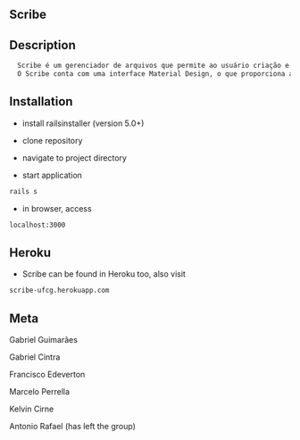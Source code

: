 ## Scribe

## Description

```sh
  Scribe é um gerenciador de arquivos que permite ao usuário criação e edição de arquivos do formato .txt e .md. 
  O Scribe conta com uma interface Material Design, o que proporciona ao usuário um ambiente confortável e bonito.
```

## Installation

* install railsinstaller (version 5.0+) 

* clone repository

* navigate to project directory

* start application
```sh
rails s
```

* in browser, access
```sh
localhost:3000
```

## Heroku

* Scribe can be found in Heroku too, also visit 

```sh
scribe-ufcg.herokuapp.com
```
## Meta

Gabriel Guimarães

Gabriel Cintra

Francisco Edeverton

Marcelo Perrella

Kelvin Cirne

Antonio Rafael (has left the group)
